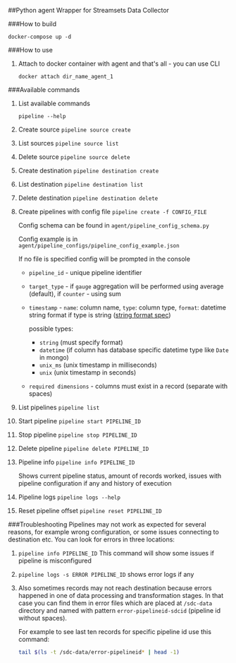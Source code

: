 ##Python agent
Wrapper for Streamsets Data Collector

###How to build
```
docker-compose up -d
```

###How to use
1. Attach to docker container with agent and that's all - you can use CLI
    ```
    docker attach dir_name_agent_1
    ```
    
    
###Available commands
1. List available commands 
    ```
    pipeline --help
    ```
2. Create source `pipeline source create`
3. List sources `pipeline source list`
4. Delete source `pipeline source delete`
5. Create destination `pipeline destination create`
6. List destination `pipeline destination list`
7. Delete destination `pipeline destination delete`
8. Create pipelines with config file `pipeline create -f CONFIG_FILE`

    Config schema can be found in `agent/pipeline_config_schema.py`
    
    Config example is in `agent/pipeline_configs/pipeline_config_example.json`
    
    If no file is specified config will be prompted in the console
    
    - `pipeline_id` - unique pipeline identifier
    - `target_type` - if `gauge` aggregation will be performed using average (default), if `counter` - using sum
    - `timestamp` - `name`: column name, `type`: column type, `format`: datetime string format if type is string 
        ([string format spec](https://docs.oracle.com/javase/8/docs/api/java/text/SimpleDateFormat.html))
    
        possible types: 
        - `string` (must specify format)
        - `datetime` (if column has database specific datetime type like `Date` in mongo)
        - `unix_ms` (unix timestamp in milliseconds)
        - `unix` (unix timestamp in seconds)
    - `required dimensions` - columns must exist in a record (separate with spaces)
    
    
    
9. List pipelines `pipeline list`
10. Start pipeline `pipeline start PIPELINE_ID`
11. Stop pipeline `pipeline stop PIPELINE_ID`
12. Delete pipeline `pipeline delete PIPELINE_ID`
13. Pipeline info `pipeline info PIPELINE_ID`
    
    Shows current pipeline status, amount of records worked, issues with 
    pipeline configuration if any and history of execution
14. Pipeline logs `pipeline logs --help`
15. Reset pipeline offset `pipeline reset PIPELINE_ID`

###Troubleshooting
Pipelines may not work as expected for several reasons, for example wrong configuration, 
or some issues connecting to destination etc. You can look for errors in three locations:

1. `pipeline info PIPELINE_ID`
    This command will show some issues if pipeline is misconfigured
2. `pipeline logs -s ERROR PIPELINE_ID`
    shows error logs if any
3. Also sometimes records may not reach destination because errors
happened in one of data processing and transformation stages. In that case you can find them in error 
files which are placed at `/sdc-data` directory and named with pattern `error-pipelineid-sdcid` 
    (pipeline id without spaces). 
    
    For example to see last ten records for specific pipeline id use this command:
    ```bash
    tail $(ls -t /sdc-data/error-pipelineid* | head -1)
    ```
        
    
